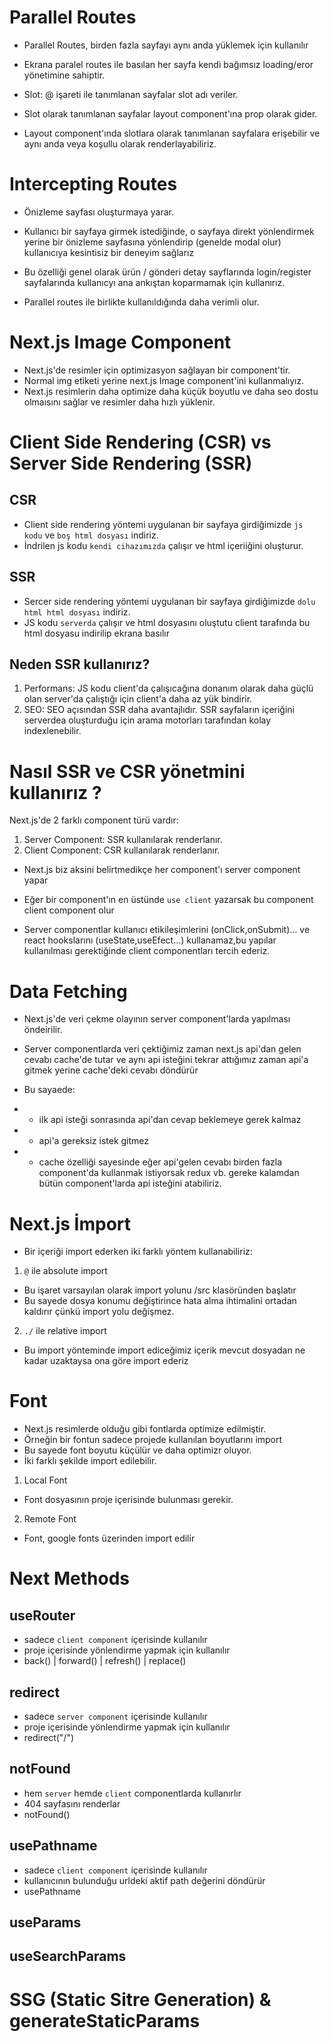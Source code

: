 # Parallel Routes

- Parallel Routes, birden fazla sayfayı aynı anda yüklemek için kullanılır
- Ekrana paralel routes ile basılan her sayfa kendi bağımsız loading/eror yönetimine sahiptir.

- Slot: @ işareti ile tanımlanan sayfalar slot adı veriler.
- Slot olarak tanımlanan sayfalar layout component'ına prop olarak gider.
- Layout component'ında slotlara olarak tanımlanan sayfalara erişebilir ve aynı anda veya koşullu olarak renderlayabiliriz.

# Intercepting Routes

- Önizleme sayfası oluşturmaya yarar.

- Kullanıcı bir sayfaya girmek istediğinde, o sayfaya direkt yönlendirmek yerine bir önizleme sayfasına yönlendirip (genelde modal olur) kullanıcıya kesintisiz bir deneyim sağlarız
- Bu özelliği genel olarak ürün / gönderi detay sayflarında login/register sayfalarında kullanıcyı ana ankıştan koparmamak için kullanırız.
- Parallel routes ile birlikte kullanıldığında daha verimli olur.

# Next.js Image Component

- Next.js'de resimler için optimizasyon sağlayan bir component'tir.
- Normal img etiketi yerine next.js Image component'ini kullanmalıyız.
- Next.js resimlerin daha optimize daha küçük boyutlu ve daha seo dostu olmaısını sağlar ve resimler daha hızlı yüklenir.

# Client Side Rendering (CSR) vs Server Side Rendering (SSR)

## CSR

- Client side rendering yöntemi uygulanan bir sayfaya girdiğimizde `js kodu` ve `boş html dosyası` indiriz.
- İndrilen js kodu `kendi cihazımızda` çalışır ve html içeriiğini oluşturur.

## SSR

- Sercer side rendering yöntemi uygulanan bir sayfaya girdiğimizde `dolu html html dosyası` indiriz.
- JS kodu `serverda` çalışır ve html dosyasını oluştutu client tarafında bu html dosyasu indirilip ekrana basılır

## Neden SSR kullanırız?

1. Performans: JS kodu client'da çalışıcağına donanım olarak daha güçlü olan server'da çalıştığı için client'a daha az yük bindirir.
2. SEO: SEO açısından SSR daha avantajlıdır. SSR sayfaların içeriğini serverdea oluşturduğu için arama motorları tarafından kolay indexlenebilir.

# Nasıl SSR ve CSR yönetmini kullanırız ?

Next.js'de 2 farklı component türü vardır:

1. Server Component: SSR kullanılarak renderlanır.
2. Client Component: CSR kullanılarak renderlanır.

- Next.js biz aksini belirtmedikçe her component'ı server component yapar
- Eğer bir component'ın en üstünde `use client` yazarsak bu component client component olur

- Server componentlar kullanıcı etikileşimlerini (onClick,onSubmit)... ve react hookslarını (useState,useEfect...) kullanamaz,bu yapılar kullanılması gerektiğinde client componentları tercih ederiz.

# Data Fetching

- Next.js'de veri çekme olayının server component'larda yapılması öndeirilir.
- Server componentlarda veri çektiğimiz zaman next.js api'dan gelen cevabı cache'de tutar ve aynı api isteğini tekrar attığımız zaman api'a gitmek yerine cache'deki cevabı döndürür

- Bu sayaede:
- - ilk api isteği sonrasında api'dan cevap beklemeye gerek kalmaz
- - api'a gereksiz istek gitmez
- - cache özelliği sayesinde eğer api'gelen cevabı birden fazla component'da kullanmak istiyorsak redux vb. gereke kalamdan bütün component'larda api isteğini atabiliriz.

# Next.js İmport

- Bir içeriği import ederken iki farklı yöntem kullanabiliriz:

1. `@` ile absolute import

- Bu işaret varsayılan olarak import yolunu /src klasöründen başlatır
- Bu sayede dosya konumu değiştirince hata alma ihtimalini ortadan kaldırır çünkü import yolu değişmez.

2. `./` ile relative import

- Bu import yönteminde import ediceğimiz içerik mevcut dosyadan ne kadar uzaktaysa ona göre import ederiz

# Font

- Next.js resimlerde olduğu gibi fontlarda optimize edilmiştir.
- Örneğin bir fontun sadece projede kullanılan boyutlarını import
- Bu sayede font boyutu küçülür ve daha optimizr oluyor.
- İki farklı şekilde import edilebilir.

1. Local Font

- Font dosyasının proje içerisinde bulunması gerekir.

2. Remote Font

- Font, google fonts üzerinden import edilir

# Next Methods

## useRouter

- sadece `client component` içerisinde kullanılır
- proje içerisinde yönlendirme yapmak için kullanılır
- back() | forward() | refresh() | replace()

## redirect

- sadece `server component` içerisinde kullanılır
- proje içerisinde yönlendirme yapmak için kullanılır
- redirect("/")

## notFound

- hem `server` hemde `client` componentlarda kullanırlır
- 404 sayfasını renderlar
- notFound()

## usePathname

- sadece `client component` içerisinde kullanılır
- kullanıcının bulunduğu urldeki aktif path değerini döndürür
- usePathname

## useParams

## useSearchParams

# SSG (Static Sitre Generation) & generateStaticParams
